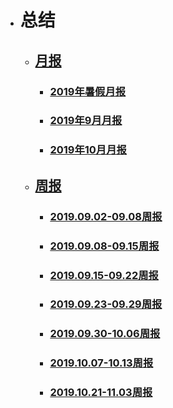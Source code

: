 - # 总结
    - ## [月报](yuebao)
        - ### [2019年暑假月报](yuebao/19shujiayuebao.md)
        - ### [2019年9月月报](yuebao/2019.9yuebao.md)
        - ### [2019年10月月报](yuebao/2019.10yuebao.md)
    - ## [周报](zhoubao)
        - ### [2019.09.02-09.08周报](zhoubao/19.9.2-9.8zhoubao.md)
        - ### [2019.09.08-09.15周报](zhoubao/19.9.8-9.15zhoubao.md)
        - ### [2019.09.15-09.22周报](zhoubao/19.9.15-9.22zhoubao.md)
        - ### [2019.09.23-09.29周报](zhoubao/19.9.23-9.29zhoubao.md)
        - ### [2019.09.30-10.06周报](zhoubao/19.9.30-10.6zhoubao.md)
        - ### [2019.10.07-10.13周报](zhoubao/19.10.7-10.13zhoubao.md)
        - ### [2019.10.21-11.03周报](zhoubao/19.10.21-11.3zhoubao.md)